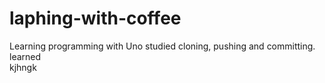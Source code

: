 # laphing-with-coffee
Learning  programming with Uno
studied cloning, pushing and committing.
learned  
kjhngk